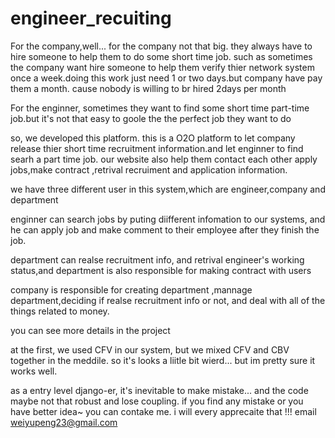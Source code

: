 # engineer_recuiting
For the company,well... for the company not that big. they always have to hire someone to help them to do some short time job.
such as sometimes the company want hire someone to help them verify thier network system once a week.doing this work just need 1
or two days.but company have pay them a month. cause nobody is willing to br hired 2days per month

For the enginner, sometimes they want to find some short time part-time job.but it's not that easy to goole the the perfect job 
they want to do

so, we developed this platform. this is a O2O platform to let company release thier short time recruitment information.and let
enginner to find searh a part time job. our website also help them contact each other apply jobs,make contract ,retrival 
recruiment and application information.

we have three different user in this system,which are engineer,company and department

enginner can search jobs by puting diifferent infomation to our systems, and he can apply job and make comment to their employee
after they finish the job.

department can realse recruitment info, and retrival engineer's working status,and department is also responsible for making 
contract with users

company is responsible for creating department ,mannage department,deciding if realse recruitment info or not, and deal with all
of the things related to money.

you can see more details in the project

at the first, we used CFV in our system, but we mixed CFV and CBV together in the meddile. so it's looks a liitle bit wierd...
but im pretty sure it works well.

as a entry level django-er, it's inevitable to make mistake... and the code maybe not that robust and lose coupling.
if you find any mistake or you have better idea~ you can contake me. i will every apprecaite that !!!
email weiyupeng23@gmail.com
